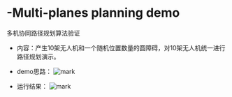 # -Multi-planes planning demo
多机协同路径规划算法验证

- 内容：产生10架无人机和一个随机位置数量的圆障碍，对10架无人机统一进行路径规划演示。


- demo思路：
![mark](http://pbolrdc1h.bkt.clouddn.com/blog/180711/6072JmdaE0.jpg?imageslim)

- 运行结果：
![mark](http://pbolrdc1h.bkt.clouddn.com/blog/180711/c07kaiI71g.png?imageslim)



